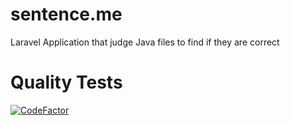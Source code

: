 # sentence.me
Laravel Application that judge Java files to find if they are correct
# Quality Tests

[![CodeFactor](https://www.codefactor.io/repository/github/thelacrox/sentence.me/badge)](https://www.codefactor.io/repository/github/thelacrox/sentence.me)
